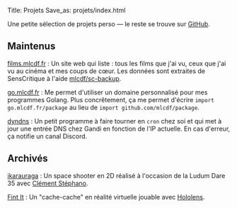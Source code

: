 Title: Projets
Save_as: projets/index.html

Une petite sélection de projets perso — le reste se trouve sur [GitHub](https://github.com/mlcdf).

## Maintenus

[films.mlcdf.fr](https://films.mlcdf.fr)
: Un site web qui liste : tous les films que j'ai vu, ceux que j'ai vu au cinéma et mes coups de cœur.  Les données sont extraites de SensCritique à l'aide [mlcdf/sc-backup](https://github.com/mlcdf/sc-backup).

[go.mlcdf.fr](https://go.mlcdf.fr)
: Me permet d'utiliser un domaine personnalisé pour mes programmes Golang. Plus concrêtement, ça me permet d'écrire `import go.mlcdf.fr/package` au lieu de `import github.com/mlcdf/package`.

[dyndns](https://github.com/mlcdf/dyndns)
: Un petit programme à faire tourner en `cron` chez soi et qui met à jour une entrée DNS chez Gandi en fonction de l'IP actuelle. En cas d'erreur, ça notifie un canal Discord.

## Archivés

[ikarauraga](https://github.com/mlcdf/ikarauraga)
: Un space shooter en 2D réalisé à l'occasion de la Ludum Dare 35 avec [Clément Stéphano](http://clementstephano.eu/).

[Fint It](https://github.com/FindItAR/FindIt)
: Un "cache-cache" en réalité virtuelle jouable avec [Hololens](https://fr.wikipedia.org/wiki/Microsoft_HoloLens).
